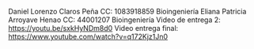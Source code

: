Daniel Lorenzo Claros Peña CC: 1083918859 Bioingeniería
Eliana Patricia Arroyave Henao CC: 44001207 Bioingeniería 
Video de entrega 2: https://youtu.be/sxkHyNDm8d0
Video entrega final: https://www.youtube.com/watch?v=q172Kjz1Jn0
